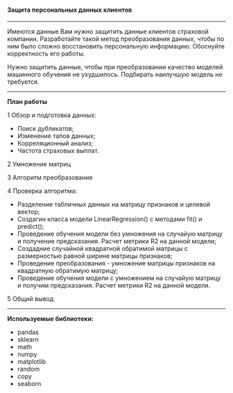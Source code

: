 #### Защита персональных данных клиентов

---

Имеются данные Вам нужно защитить данные клиентов страховой компании. Разработайте такой метод преобразования данных, чтобы по ним было сложно восстановить персональную информацию. Обоснуйте корректность его работы.

Нужно защитить данные, чтобы при преобразовании качество моделей машинного обучения не ухудшилось. Подбирать наилучшую модель не требуется.

---

**План работы**

1 Обзор и подготовка данных:

   - Поиск дубликатов;
   - Изменение тапов данных;
   - Корреляционный анализ;
   - Частота страховых выплат.
        
2  Умножение матриц

3  Алгоритм преобразования

4  Проверка алгоритма:

   - Разделение табличных данных на матрицу признаков и целевой вектор;
   - Создагин класса модели LinearRegression() с методами fit() и predict();
   - Проведение обучения модели без умножения на случайую матрицу и получение предсказания. Расчет метрики R2 на данной модели;
   - Создадние случайной квадратной обратимой матрицы с размерностью равной ширине матрицы признаков;
   - Проведение преобразования - умножение матрицы признаков на квадратную обратимую матрицу;
   - Проведение обучения модели с умножением на случайую матрицу и получим предсказания. Расчет метрики R2 на данной модели.
        
5 Общий вывод  

---

**Используемые библиотеки:**

- pandas
- sklearn
- math
- numpy
- matplotlib
- random 
- copy
- seaborn
